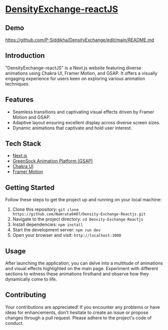 # [DensityExchange-reactJS](https://density-exchange-react-js.vercel.app/)

## Demo

https://github.com/P-Siddikha/DensityExchange/edit/main/README.md


## Introduction

"DensityExchange-reactJS" is a Next.js website featuring diverse animations using Chakra UI, Framer Motion, and GSAP. It offers a visually engaging experience for users keen on exploring various animation techniques.

## Features

- Seamless transitions and captivating visual effects driven by Framer Motion and GSAP.
- Adaptive layout ensuring excellent display across diverse screen sizes.
- Dynamic animations that captivate and hold user interest.

## Tech Stack

- [Next.js](https://nextjs.org/)
- [GreenSock Animation Platform (GSAP)](https://greensock.com/gsap/)
- [Chakra UI](https://chakra-ui.com/)
- [Framer Motion](https://www.framer.com/motion/)

## Getting Started

Follow these steps to get the project up and running on your local machine:

1. Clone this repository: `git clone https://github.com/Namrata0407/Density-Exchange-Reactjs.git`
2. Navigate to the project directory: `cd Density-Exchange-Reactjs`
3. Install dependencies: `npm install`
4. Start the development server: `npm run dev`
5. Open your browser and visit: `http://localhost:3000`

## Usage

After launching the application, you can delve into a multitude of animations and visual effects highlighted on the main page. Experiment with different sections to witness these animations firsthand and observe how they dynamically come to life.

## Contributing

Your contributions are appreciated! If you encounter any problems or have ideas for enhancements, don't hesitate to create an issue or propose changes through a pull request. Please adhere to the project's code of conduct.

